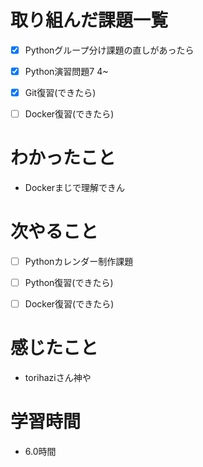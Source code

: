 # 取り組んだ課題一覧

- [x] Pythonグループ分け課題の直しがあったら

- [x] Python演習問題7 4~
 
- [x] Git復習(できたら)

- [ ] Docker復習(できたら)

# わかったこと

- Dockerまじで理解できん

# 次やること

- [ ] Pythonカレンダー制作課題

- [ ] Python復習(できたら)

- [ ] Docker復習(できたら)

# 感じたこと

- torihaziさん神や

# 学習時間

- 6.0時間